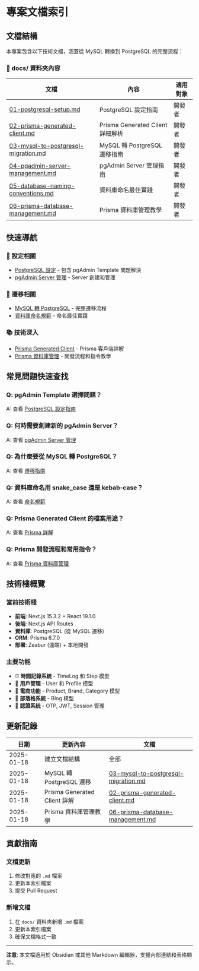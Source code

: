 # 專案文檔索引

## 文檔結構

本專案包含以下技術文檔，涵蓋從 MySQL 轉換到 PostgreSQL 的完整流程：

### 📁 docs/ 資料夾內容

| 文檔 | 內容 | 適用對象 |
|------|------|----------|
| [01-postgresql-setup.md](./01-postgresql-setup.md) | PostgreSQL 設定指南 | 開發者 |
| [02-prisma-generated-client.md](./02-prisma-generated-client.md) | Prisma Generated Client 詳細解析 | 開發者 |
| [03-mysql-to-postgresql-migration.md](./03-mysql-to-postgresql-migration.md) | MySQL 轉 PostgreSQL 遷移指南 | 開發者 |
| [04-pgadmin-server-management.md](./04-pgadmin-server-management.md) | pgAdmin Server 管理指南 | 開發者 |
| [05-database-naming-conventions.md](./05-database-naming-conventions.md) | 資料庫命名最佳實踐 | 開發者 |
| [06-prisma-database-management.md](./06-prisma-database-management.md) | Prisma 資料庫管理教學 | 開發者 |

## 快速導航

### 🔧 設定相關
- [PostgreSQL 設定](./01-postgresql-setup.md) - 包含 pgAdmin Template 問題解決
- [pgAdmin Server 管理](./04-pgadmin-server-management.md) - Server 創建和管理

### 🚀 遷移相關
- [MySQL 轉 PostgreSQL](./03-mysql-to-postgresql-migration.md) - 完整遷移流程
- [資料庫命名規範](./05-database-naming-conventions.md) - 命名最佳實踐

### 📚 技術深入
- [Prisma Generated Client](./02-prisma-generated-client.md) - Prisma 客戶端詳解
- [Prisma 資料庫管理](./06-prisma-database-management.md) - 開發流程和指令教學

## 常見問題快速查找

### Q: pgAdmin Template 選擇問題？
A: 查看 [PostgreSQL 設定指南](./01-postgresql-setup.md#pgadmin-template-選擇問題)

### Q: 何時需要創建新的 pgAdmin Server？
A: 查看 [pgAdmin Server 管理](./04-pgadmin-server-management.md#何時需要創建新-server)

### Q: 為什麼要從 MySQL 轉 PostgreSQL？
A: 查看 [遷移指南](./03-mysql-to-postgresql-migration.md#轉換原因)

### Q: 資料庫命名用 snake_case 還是 kebab-case？
A: 查看 [命名規範](./05-database-naming-conventions.md#推薦的命名方式)

### Q: Prisma Generated Client 的檔案用途？
A: 查看 [Prisma 詳解](./02-prisma-generated-client.md#generated-client-檔案結構詳解)

### Q: Prisma 開發流程和常用指令？
A: 查看 [Prisma 資料庫管理](./06-prisma-database-management.md#prisma-常用指令)

## 技術棧概覽

### 當前技術棧
- **前端**: Next.js 15.3.2 + React 19.1.0
- **後端**: Next.js API Routes
- **資料庫**: PostgreSQL (從 MySQL 遷移)
- **ORM**: Prisma 6.7.0
- **部署**: Zeabur (遠端) + 本地開發

### 主要功能
- ⏰ **時間記錄系統** - TimeLog 和 Step 模型
- 👤 **用戶管理** - User 和 Profile 模型
- 🛒 **電商功能** - Product, Brand, Category 模型
- 📝 **部落格系統** - Blog 模型
- 🔐 **認證系統** - OTP, JWT, Session 管理

## 更新記錄

| 日期 | 更新內容 | 文檔 |
|------|----------|------|
| 2025-01-18 | 建立文檔結構 | 全部 |
| 2025-01-18 | MySQL 轉 PostgreSQL 遷移 | [03-mysql-to-postgresql-migration.md](./03-mysql-to-postgresql-migration.md) |
| 2025-01-18 | Prisma Generated Client 詳解 | [02-prisma-generated-client.md](./02-prisma-generated-client.md) |
| 2025-01-18 | Prisma 資料庫管理教學 | [06-prisma-database-management.md](./06-prisma-database-management.md) |

## 貢獻指南

### 文檔更新
1. 修改對應的 `.md` 檔案
2. 更新本索引檔案
3. 提交 Pull Request

### 新增文檔
1. 在 `docs/` 資料夾新增 `.md` 檔案
2. 更新本索引檔案
3. 確保文檔格式一致

---

**注意**: 本文檔適用於 Obsidian 或其他 Markdown 編輯器，支援內部連結和表格顯示。
